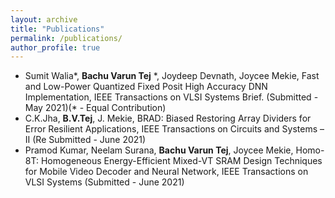 ```yaml
---
layout: archive
title: "Publications"
permalink: /publications/
author_profile: true
---
```


* Sumit Walia\*, **Bachu Varun Tej** \*, Joydeep Devnath, Joycee Mekie, Fast and Low-Power Quantized Fixed Posit High Accuracy DNN Implementation, IEEE Transactions on VLSI Systems Brief. (Submitted - May 2021)(\* - Equal Contribution)
* C.K.Jha, **B.V.Tej**, J. Mekie, BRAD: Biased Restoring Array Dividers for Error Resilient Applications, IEEE Transactions on Circuits and Systems – II (Re Submitted - June 2021)
* Pramod Kumar, Neelam Surana, **Bachu Varun Tej**, Joycee Mekie, Homo-8T: Homogeneous Energy-Efficient Mixed-VT SRAM Design Techniques for Mobile Video Decoder and Neural Network, IEEE Transactions on VLSI Systems (Submitted - June 2021)
